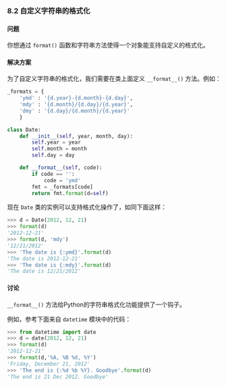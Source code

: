 ### 8.2 自定义字符串的格式化

#### 问题

你想通过 `format()` 函数和字符串方法使得一个对象能支持自定义的格式化。

#### 解决方案

为了自定义字符串的格式化，我们需要在类上面定义 `__format__()` 方法。例如：

```python
_formats = {
    'ymd' : '{d.year}-{d.month}-{d.day}',
    'mdy' : '{d.month}/{d.day}/{d.year}',
    'dmy' : '{d.day}/{d.month}/{d.year}'
    }

class Date:
    def __init__(self, year, month, day):
        self.year = year
        self.month = month
        self.day = day

    def __format__(self, code):
        if code == '':
            code = 'ymd'
        fmt = _formats[code]
        return fmt.format(d=self)
```

现在 `Date` 类的实例可以支持格式化操作了，如同下面这样：

```python
>>> d = Date(2012, 12, 21)
>>> format(d)
'2012-12-21'
>>> format(d, 'mdy')
'12/21/2012'
>>> 'The date is {:ymd}'.format(d)
'The date is 2012-12-21'
>>> 'The date is {:mdy}'.format(d)
'The date is 12/21/2012'
```

#### 讨论

`__format__()` 方法给Python的字符串格式化功能提供了一个钩子。

例如，参考下面来自 `datetime` 模块中的代码：

```python
>>> from datetime import date
>>> d = date(2012, 12, 21)
>>> format(d)
'2012-12-21'
>>> format(d,'%A, %B %d, %Y')
'Friday, December 21, 2012'
>>> 'The end is {:%d %b %Y}. Goodbye'.format(d)
'The end is 21 Dec 2012. Goodbye'
```

